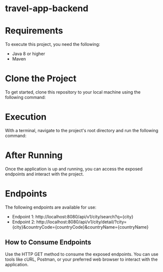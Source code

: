 # travel-app-backend

# Requirements

To execute this project, you need the following:
- Java 8 or higher
- Maven

# Clone the Project
To get started, clone this repository to your local machine using the following command:

# Execution

With a terminal, navigate to the project's root directory and run the following command:


# After Running

Once the application is up and running, you can access the exposed endpoints and interact with the project.

# Endpoints

The following endpoints are available for use:

- Endpoint 1: http://localhost:8080/api/v1/city/search?q={city}
- Endpoint 2: http://localhost:8080/api/v1/city/detail/?city={city}&countryCode={countryCode}&countryName={countryName}

## How to Consume Endpoints

Use the HTTP GET method to consume the exposed endpoints. You can use tools like cURL, Postman, or your preferred web browser to interact with the application.
